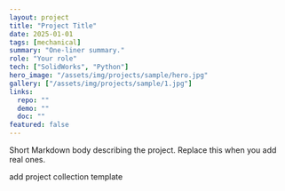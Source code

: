 ```yaml
---
layout: project
title: "Project Title"
date: 2025-01-01
tags: [mechanical]
summary: "One-liner summary."
role: "Your role"
tech: ["SolidWorks", "Python"]
hero_image: "/assets/img/projects/sample/hero.jpg"
gallery: ["/assets/img/projects/sample/1.jpg"]
links:
  repo: ""
  demo: ""
  doc: ""
featured: false
---
```

Short Markdown body describing the project. Replace this when you add real ones.


add project collection template
